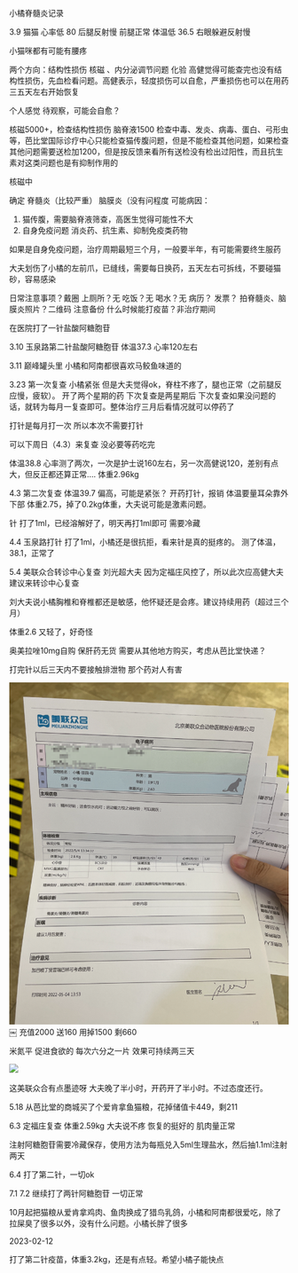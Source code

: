 小橘脊髓炎记录

3.9
猫猫
心率低 80
后腿反射慢 前腿正常
体温低 36.5
右眼躲避反射慢

小猫咪都有可能有腰疼

两个方向：结构性损伤 核磁 、内分泌调节问题 化验
高健觉得可能查完也没有结构性损伤，先血检看问题。高健表示，轻度损伤可以自愈，严重损伤也可以在用药三五天左右开始恢复

个人感觉 待观察，可能会自愈？

核磁5000+，检查结构性损伤
脑脊液1500 检查中毒、发炎、病毒、蛋白、弓形虫等，芭比堂国际诊疗中心只能检查猫传腹问题，但是不能检查其他问题，如果检查其他问题需要送检加1200，但是按反馈来看所有送检没有检出过阳性，而且抗生素对这类问题也是有抑制作用的

核磁中

确定 脊髓炎（比较严重） 脑膜炎（没有问程度
可能病因：
1. 猫传腹，需要脑脊液筛查，高医生觉得可能性不大 
2. 自身免疫问题 消炎药、抗生素、抑制免疫类药物

如果是自身免疫问题，治疗周期最短三个月，一般要半年，有可能需要终生服药

大夫划伤了小橘的左前爪，已缝线，需要每日换药，五天左右可拆线，不要碰猫砂，容易感染

日常注意事项？戴圈
上厕所？无
吃饭？无
喝水？无
病历？
发票？
拍脊髓炎、脑膜炎照片？二维码 注意备份
什么时候能打疫苗？非治疗期间

在医院打了一针盐酸阿糖胞苷

3.10
玉泉路第二针盐酸阿糖胞苷
体温37.3
心率120左右

3.11
巅峰罐头里 小橘和阿南都很喜欢马鲛鱼味道的

3.23
第一次复查 小橘紧张 但是大夫觉得ok，脊柱不疼了，腿也正常（之前腿反应慢，疲软）。
开了两个星期的药 下次复查是两星期后
下次复查如果没问题的话，就转为每月一复查即可。整体治疗三月后看情况就可以停药了

打针是每月打一次 所以本次不需要打针

可以下周日（4.3）来复查 没必要等药吃完

体温38.8 
心率测了两次，一次是护士说160左右，另一次高健说120，差别有点大，但反正都还算正常….
体重2.96kg

4.3 第二次复查
体温39.7 偏高，可能是紧张？
开药打针，报销
体温要量耳朵靠外下部
体重2.75，掉了0.2kg体重，大夫说可能是激素问题。

针 打了1ml，已经溶解好了，明天再打1ml即可 需要冷藏

4.4 玉泉路打针
打了1ml，小橘还是很抗拒，看来针是真的挺疼的。
测了体温，38.1，正常了

5.4 美联众合转诊中心复查 刘光超大夫
因为定福庄风控了，所以此次应高健大夫建议来转诊中心复查

刘大夫说小橘胸椎和脊椎都还是敏感，他怀疑还是会疼。建议持续用药（超过三个月）

体重2.6 又轻了，好奇怪

奥美拉唑10mg自购
保肝药无货 需要从其他地方购买，考虑从芭比堂快递？

打完针以后三天内不要接触排泄物 那个药对人有害

![](.220309-小橘脊髓炎记录.assets/2022-11-14-15-02-48.png)
￼
充值2000 送160
用掉1500 剩660

米氮平 促进食欲的 每次六分之一片 效果可持续两三天

![](.220309-小橘脊髓炎记录.assets/2022-11-14-15-03-20.png)

这美联众合有点墨迹呀 大夫晚了半小时，开药开了半小时。不过态度还行。

5.18
从芭比堂的商城买了个爱肯拿鱼猫粮，花掉储值卡449，剩211	

6.3 定福庄复查
体重2.59kg 大夫说不疼 恢复的挺好的 肌肉量正常

注射阿糖胞苷需要冷藏保存，使用方法为每瓶兑入5ml生理盐水，然后抽1.1ml注射两天

6.4
打了第二针，一切ok

7.1 7.2 继续打了两针阿糖胞苷 一切正常

10月起把猫粮从爱肯拿鸡肉、鱼肉换成了猎鸟乳鸽，小橘和阿南都很爱吃，除了拉屎臭了很多以外，没有什么问题。小橘长胖了很多

2023-02-12

打了第二针疫苗，体重3.2kg，还是有点轻。希望小橘子能快点